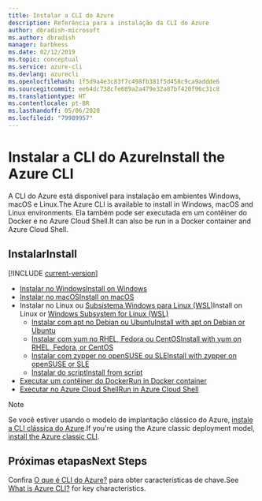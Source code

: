 ```yaml
---
title: Instalar a CLI do Azure
description: Referência para a instalação da CLI do Azure
author: dbradish-microsoft
ms.author: dbradish
manager: barbkess
ms.date: 02/12/2019
ms.topic: conceptual
ms.service: azure-cli
ms.devlang: azurecli
ms.openlocfilehash: 1f5d9a4e3c83f7c498fb381f5d458c9ca9addde6
ms.sourcegitcommit: ee64dc738cfe689a2a479e32a87bf420f96c31c8
ms.translationtype: HT
ms.contentlocale: pt-BR
ms.lasthandoff: 05/06/2020
ms.locfileid: "79989957"
---
```

# <a name="install-the-azure-cli"></a><span data-ttu-id="1df83-103">Instalar a CLI do Azure</span><span class="sxs-lookup"><span data-stu-id="1df83-103">Install the Azure CLI</span></span>

<span data-ttu-id="1df83-104">A CLI do Azure está disponível para instalação em ambientes Windows, macOS e Linux.</span><span class="sxs-lookup"><span data-stu-id="1df83-104">The Azure CLI is available to install in Windows, macOS and Linux environments.</span></span>  <span data-ttu-id="1df83-105">Ela também pode ser executada em um contêiner do Docker e no Azure Cloud Shell.</span><span class="sxs-lookup"><span data-stu-id="1df83-105">It can also be run in a Docker container and Azure Cloud Shell.</span></span>

## <a name="install"></a><span data-ttu-id="1df83-106">Instalar</span><span class="sxs-lookup"><span data-stu-id="1df83-106">Install</span></span>

[!INCLUDE [current-version](includes/current-version.md)]

* [<span data-ttu-id="1df83-107">Instalar no Windows</span><span class="sxs-lookup"><span data-stu-id="1df83-107">Install on Windows</span></span>](install-azure-cli-windows.md)
* [<span data-ttu-id="1df83-108">Instalar no macOS</span><span class="sxs-lookup"><span data-stu-id="1df83-108">Install on macOS</span></span>](install-azure-cli-macos.md)
* <span data-ttu-id="1df83-109">Instalar no Linux ou [Subsistema Windows para Linux (WSL)](/windows/wsl/about)</span><span class="sxs-lookup"><span data-stu-id="1df83-109">Install on Linux or [Windows Subsystem for Linux (WSL)](/windows/wsl/about)</span></span>
  * [<span data-ttu-id="1df83-110">Instalar com apt no Debian ou Ubuntu</span><span class="sxs-lookup"><span data-stu-id="1df83-110">Install with apt on Debian or Ubuntu</span></span>](install-azure-cli-apt.md)
  * [<span data-ttu-id="1df83-111">Instalar com yum no RHEL, Fedora ou CentOS</span><span class="sxs-lookup"><span data-stu-id="1df83-111">Install with yum on RHEL, Fedora, or CentOS</span></span>](install-azure-cli-yum.md)
  * [<span data-ttu-id="1df83-112">Instalar com zypper no openSUSE ou SLE</span><span class="sxs-lookup"><span data-stu-id="1df83-112">Install with zypper on openSUSE or SLE</span></span>](install-azure-cli-zypper.md)
  * [<span data-ttu-id="1df83-113">Instalar do script</span><span class="sxs-lookup"><span data-stu-id="1df83-113">Install from script</span></span>](install-azure-cli-linux.md)
* [<span data-ttu-id="1df83-114">Executar um contêiner do Docker</span><span class="sxs-lookup"><span data-stu-id="1df83-114">Run in Docker container</span></span>](run-azure-cli-docker.md)
* [<span data-ttu-id="1df83-115">Executar no Azure Cloud Shell</span><span class="sxs-lookup"><span data-stu-id="1df83-115">Run in Azure Cloud Shell</span></span>](/azure/cloud-shell/quickstart)

> [!NOTE]
> <span data-ttu-id="1df83-116">Se você estiver usando o modelo de implantação clássico do Azure, [instale a CLI clássica do Azure](install-classic-cli.md).</span><span class="sxs-lookup"><span data-stu-id="1df83-116">If you're using the Azure classic deployment model, [install the Azure classic CLI](install-classic-cli.md).</span></span>

## <a name="next-steps"></a><span data-ttu-id="1df83-117">Próximas etapas</span><span class="sxs-lookup"><span data-stu-id="1df83-117">Next Steps</span></span>

<span data-ttu-id="1df83-118">Confira [O que é CLI do Azure?](what-is-azure-cli.md) para obter características de chave.</span><span class="sxs-lookup"><span data-stu-id="1df83-118">See [What is Azure CLI?](what-is-azure-cli.md) for key characteristics.</span></span>
